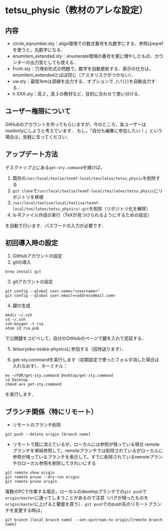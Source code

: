 # tetsu_physic（教材のアレな設定）
## 内容
* circle_eqnumber.sty：align環境での数式番号を丸数字にする．参照はeqrefを使うと，丸数字になる．
* enumitem_extended.sty：enumerate環境の番号を更に増やしたもの．カウンターの出力型としても使える．
* Fcntr.sty：穴埋め形式の問題で，数字を自動更新する．表示の仕方は，enumitem_extendedとほぼ同じ（アスタリスクがつかない）．
* uw.sty：最低1emは波線を出力する．オプションで`_{\f{}}`を自動出力する．
* h XXX.sty：高２，高３の教材など．目的に合わせて使い分ける．
## ユーザー権限について
GitHubのアカウントを作ってもらいますが，今のところ，各ユーザーはreadonlyにしようと考えています．
もし，「自分も編集に参加したい！」という場合は，気軽に言ってください．
## アップデート方法
デスクトップ上にある`get-sty.command`を開けば，
1. 既存の`/usr/local/texlie/texmf-local/tex/latex/tetsu_physic`を削除する
2. `git clone`で`/usr/local/texlie/texmf-local/tex/latex/tetsu_physic`にリポジトリを移植
3. `/usr/local/texlive/local/texlive/texmf-local/tex/latex/tetsu_physics/.git`を削除（リポジトリ化を解除）
4. ls-Rファイル作成の実行（TeXが見つけられるようにするための設定）

を自動で行います．パスワードの入力が必要です．
## 初回導入時の設定
1. GitHubアカウントの設定
2. gitの導入
```
brew install git
```
3. gitアカウントの設定
```
git config --global user.name="<username>"
git config --global user.email=<address@mail.com>
```
4. 鍵の生成
```
mkdir ~/.ssh
cd ~/.ssh
ssh-keygen -t rsa
atom id_rsa.pub
```
で公開鍵をコピペして，自分のGitHubのページで鍵を入れて認証する．

5. tetsuryoku-osaka-physicsに参加する（招待送ります）．

6. get-sty.commandを実行します（初期設定で使ったフォルダ消した場合は入れなおす）．ターミナル：
```
mv ~/FOR/get-sty.command Desktop/get-sty.command
cd Desktop
chmod a+x get-sty.command
```
を実行します．

## ブランチ関係（特にリモート）
* リモートのブランチ削除
```
git push --delete origin [branch name]
```
* リモートで既に消えているが，ローカルには参照が残っている場合
remoteブランチを単純参照して，remoteブランチでは削除されているがローカルに参照が残っているブランチを表示して，すでに削除されているremoteブランチのローカル参照を削除してきれいにする
```
git remote show origin
git remote prune --dry-run origin
git remote prune origin
```
複数のPCで作業する場合，ローカルのdevelopブランチでの`git push`で`origin/master`に通ってしまうことがあるので注意（バグが残ったものを`origin/master`に上げると顰蹙を買う）．`git push`でのpush先のリモートブランチを変更する時は，
```
git branch [local branch name] --set-upstream-to origin/[remote branch name]
```
